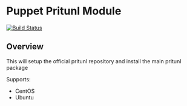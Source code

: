 # Puppet Pritunl Module
[![Build Status](https://app.travis-ci.com/jaysphoto/puppet-pritunl.svg?branch=master)](https://app.travis-ci.com/jaysphoto/puppet-pritunl)

## Overview
This will setup the official pritunl repository and install the main pritunl package

Supports:
* CentOS
* Ubuntu

